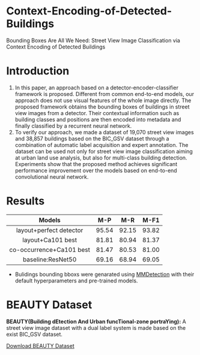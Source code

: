 # Context-Encoding-of-Detected-Buildings
Bounding Boxes Are All We Need: Street View Image Classification via Context Encoding of Detected Buildings
# Introduction 
1. In this paper, an approach based on a detector-encoder-classifier framework is proposed. Different from common end-to-end models, our approach does not use visual features of the whole image directly. The proposed framework obtains the bounding boxes of buildings in street view images from a detector. Their contextual information such as building classes and positions are then encoded into metadata and finally classified by a recurrent neural network. 
2. To verify our approach, we made a dataset of 19,070 street view images and 38,857 buildings based on the BIC_GSV dataset through a combination of automatic label acquisition and expert annotation. The dataset can be used not only for street view image classification aiming at urban land use analysis, but also for multi-class building detection. Experiments show that the proposed method achieves significant performance improvement over the models based on end-to-end convolutional neural network. 
# Results
|Models|M-P|M-R|M-F1|
| :--:|:--:|:--:|:--:|
|layout+perfect detector	|95.54	|92.15|	93.82|
|layout+Ca101 best	|81.81|	80.94	|81.37|
| co-occurrence+Ca101 best | 81.47	|80.53|	81.00|
|baseline:ResNet50|	69.16	|68.94	|69.05|
* Bulidings bounding bboxs were genarated using [MMDetection](https://github.com/open-mmlab/mmdetection/) with their default hyperparameters and pre-trained models.
# BEAUTY Dataset 
**BEAUTY(Building dEtection And Urban funcTional-zone portraYing):** A street view image dataset with a dual label system is made based on the exist BIC_GSV dataset.

[Download BEAUTY Dataset](https://drive.google.com/file/d/15gHUUwbPVD_JEgdYCSWzKMxjOlmRS5qC/view?usp=sharing)
